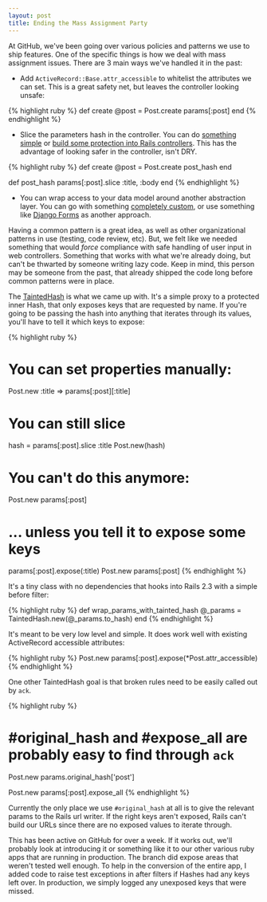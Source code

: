 ```yaml
---
layout: post
title: Ending the Mass Assignment Party
---
```


At GitHub, we've been going over various policies and patterns we use to ship
features.  One of the specific things is how we deal with mass assignment
issues.  There are 3 main ways we've handled it in the past:

* Add `ActiveRecord::Base.attr_accessible` to whitelist the attributes we can
set.  This is a great safety net, but leaves the controller looking unsafe:

{% highlight ruby %}
def create
  @post = Post.create params[:post]
end
{% endhighlight %}

* Slice the parameters hash in the controller.  You can do
[something simple](https://gist.github.com/1975644) or
[build some protection into Rails controllers](https://gist.github.com/1974187).
This has the advantage of looking safer in the controller, isn't DRY.

{% highlight ruby %}
def create
  @post = Post.create post_hash
end

def post_hash
  params[:post].slice :title, :body
end
{% endhighlight %}

* You can wrap access to your data model around another abstraction layer.
  You can go with something [completely custom](https://gist.github.com/1978312),
  or use something like [Django Forms](https://docs.djangoproject.com/en/dev/ref/forms/api/) 
  as another approach.

Having a common pattern is a great idea, as well as other organizational
patterns in use (testing, code review, etc).  But, we felt like we needed
something that would _force_ compliance with safe handling of user input in web
controllers.  Something that works with what we're already doing, but can't be
thwarted by someone writing lazy code.  Keep in mind, this person may be
someone from the past, that already shipped the code long before common
patterns were in place.

The [TaintedHash](https://github.com/technoweenie/tainted_hash) is what we came
up with. It's a simple proxy to a protected inner Hash, that only exposes keys
that are requested by name.  If you're going to be passing the hash into
anything that iterates through its values, you'll have to tell it which keys to
expose:

{% highlight ruby %}
# You can set properties manually:
Post.new :title => params[:post][:title]

# You can still slice
hash = params[:post].slice :title
Post.new(hash)

# You can't do this anymore:
Post.new params[:post]

# ... unless you tell it to expose some keys
params[:post].expose(:title)
Post.new params[:post]
{% endhighlight %}

It's a tiny class with no dependencies that hooks into Rails 2.3 with a simple
before filter:

{% highlight ruby %}
def wrap_params_with_tainted_hash
  @_params = TaintedHash.new(@_params.to_hash)
end
{% endhighlight %}

It's meant to be very low level and simple.  It does work well with existing
ActiveRecord accessible attributes:

{% highlight ruby %}
Post.new params[:post].expose(*Post.attr_accessible)
{% endhighlight %}

One other TaintedHash goal is that broken rules need to be easily called
out by `ack`.

{% highlight ruby %}
# #original_hash and #expose_all are probably easy to find through `ack`
Post.new params.original_hash['post']

Post.new params[:post].expose_all
{% endhighlight %}

Currently the only place we use `#original_hash` at all is to give the relevant
params to the Rails url writer.  If the right keys aren't exposed, Rails can't
build our URLs since there are no exposed values to iterate through.

This has been active on GitHub for over a week.  If it works out, we'll probably
look at introducing it or something like it to our other various ruby apps that
are running in production. The branch did expose areas that weren't tested well 
enough.  To help in the conversion of the entire app, I added code to raise 
test exceptions in after filters if Hashes had any keys left over.  In production,
we simply logged any unexposed keys that were missed.

